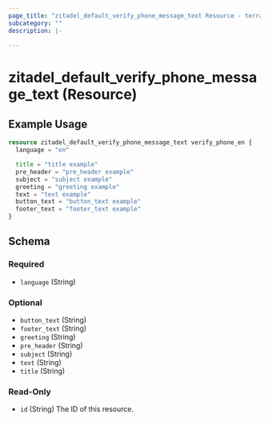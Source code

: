 ```yaml
---
page_title: "zitadel_default_verify_phone_message_text Resource - terraform-provider-zitadel"
subcategory: ""
description: |-
  
---
```


# zitadel_default_verify_phone_message_text (Resource)



## Example Usage

```terraform
resource zitadel_default_verify_phone_message_text verify_phone_en {
  language = "en"

  title = "title example"
  pre_header = "pre_header example"
  subject = "subject example"
  greeting = "greeting example"
  text = "text example"
  button_text = "button_text example"
  footer_text = "footer_text example"
}
```

<!-- schema generated by tfplugindocs -->
## Schema

### Required

- `language` (String)

### Optional

- `button_text` (String)
- `footer_text` (String)
- `greeting` (String)
- `pre_header` (String)
- `subject` (String)
- `text` (String)
- `title` (String)

### Read-Only

- `id` (String) The ID of this resource.